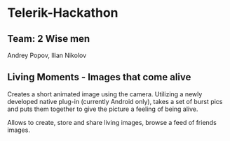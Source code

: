 <h1>Telerik-Hackathon</h1>

<h2>Team: 2 Wise men</h2>
<p>Andrey Popov, Ilian Nikolov</p>

<h2>Living Moments - Images that come alive</h2>



<p>Creates a short animated image using the camera. Utilizing a newly developed native plug-in (currently Android only), takes a set of burst pics and puts them together to give the picture a feeling of being alive.</p>

<p>Allows to create, store and share living images, browse a feed of friends images.</p>
